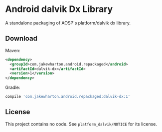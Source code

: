 Android dalvik Dx Library
=========================

A standalone packaging of AOSP's platform/dalvik dx library.


Download
--------

Maven:

```xml
<dependency>
  <groupId>com.jakewharton.android.repackaged</android>
  <artifactId>dalvik-dx</artifactId>
  <version>1</version>
</dependency>
```

Gradle:

```groovy
compile 'com.jakewharton.android.repackaged:dalvik-dx:1'
```


License
-------

This project contains no code. See `platform_dalvik/NOTICE` for its license.
